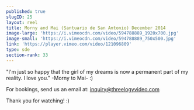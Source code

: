 ```yaml
---
published: true
slugID: 25
layout: reel
title: Morny and Mai (Santuario de San Antonio) December 2014
image-large: 'https://i.vimeocdn.com/video/594788889_1920x700.jpg'
image-small: 'https://i.vimeocdn.com/video/594788889_750x500.jpg'
link: 'https://player.vimeo.com/video/121096809'
type: sde
section-rank: 33
---
```

"I'm just so happy that the girl of my dreams is now a permanent part of my reality. I love you." -Morny to Mai- :) 

For bookings, send us an email at: inquiry@threelogyvideo.com

Thank you for watching! :)
